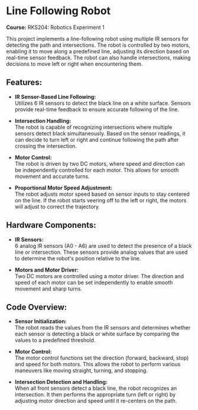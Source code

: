 # Line Following Robot

**Course:** RKS204: Robotics Experiment 1

This project implements a line-following robot using multiple IR sensors for detecting the path and intersections. The robot is controlled by two motors, enabling it to move along a predefined line, adjusting its direction based on real-time sensor feedback. The robot can also handle intersections, making decisions to move left or right when encountering them.

## Features:

- **IR Sensor-Based Line Following:**  
  Utilizes 6 IR sensors to detect the black line on a white surface. Sensors provide real-time feedback to ensure accurate following of the line.
  
- **Intersection Handling:**  
  The robot is capable of recognizing intersections where multiple sensors detect black simultaneously. Based on the sensor readings, it can decide to turn left or right and continue following the path after crossing the intersection.
  
- **Motor Control:**  
  The robot is driven by two DC motors, where speed and direction can be independently controlled for each motor. This allows for smooth movement and accurate turns.
  
- **Proportional Motor Speed Adjustment:**  
  The robot adjusts motor speed based on sensor inputs to stay centered on the line. If the robot starts veering off to the left or right, the motors will adjust to correct the trajectory.

## Hardware Components:

- **IR Sensors:**  
  6 analog IR sensors (A0 - A6) are used to detect the presence of a black line or intersection. These sensors provide analog values that are used to determine the robot's position relative to the line.
  
- **Motors and Motor Driver:**  
  Two DC motors are controlled using a motor driver. The direction and speed of each motor can be set independently to enable smooth movement and sharp turns.

## Code Overview:

- **Sensor Initialization:**  
  The robot reads the values from the IR sensors and determines whether each sensor is detecting a black or white surface by comparing the values to a predefined threshold.
  
- **Motor Control:**  
  The motor control functions set the direction (forward, backward, stop) and speed for both motors. This allows the robot to perform various maneuvers like moving straight, turning, and stopping.
  
- **Intersection Detection and Handling:**  
  When all front sensors detect a black line, the robot recognizes an intersection. It then performs the appropriate turn (left or right) by adjusting motor direction and speed until it re-centers on the path.
